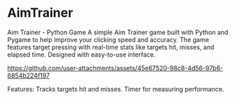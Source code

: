 # AimTrainer
Aim Trainer - Python Game
A simple Aim Trainer game built with Python and Pygame to help improve your clicking speed and accuracy. The game features target pressing with real-time stats like targets hit, misses, and elapsed time. Designed with easy-to-use interface.

https://github.com/user-attachments/assets/45e67520-98c8-4d56-97b6-6854b224f197

Features:
Tracks targets hit and misses. 
Timer for measuring performance.
